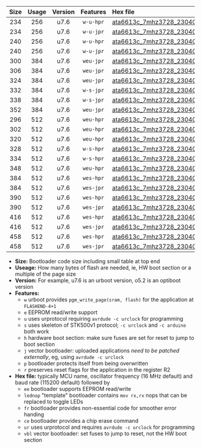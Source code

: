 |Size|Usage|Version|Features|Hex file|
|:-:|:-:|:-:|:-:|:--|
|234|256|u7.6|`w-u-hpr`|[ata6613c_7mhz3728_230400bps_ur.hex](https://raw.githubusercontent.com/stefanrueger/urboot/main//ata6613c_7mhz3728_230400bps_ur.hex)|
|234|256|u7.6|`w-u-jpr`|[ata6613c_7mhz3728_230400bps_ur_vbl.hex](https://raw.githubusercontent.com/stefanrueger/urboot/main//ata6613c_7mhz3728_230400bps_ur_vbl.hex)|
|240|256|u7.6|`w-u-hpr`|[ata6613c_7mhz3728_230400bps_lednop_ur.hex](https://raw.githubusercontent.com/stefanrueger/urboot/main//ata6613c_7mhz3728_230400bps_lednop_ur.hex)|
|240|256|u7.6|`w-u-jpr`|[ata6613c_7mhz3728_230400bps_lednop_ur_vbl.hex](https://raw.githubusercontent.com/stefanrueger/urboot/main//ata6613c_7mhz3728_230400bps_lednop_ur_vbl.hex)|
|300|384|u7.6|`weu-jpr`|[ata6613c_7mhz3728_230400bps_ee_ur_vbl.hex](https://raw.githubusercontent.com/stefanrueger/urboot/main//ata6613c_7mhz3728_230400bps_ee_ur_vbl.hex)|
|306|384|u7.6|`weu-jpr`|[ata6613c_7mhz3728_230400bps_ee_lednop_ur_vbl.hex](https://raw.githubusercontent.com/stefanrueger/urboot/main//ata6613c_7mhz3728_230400bps_ee_lednop_ur_vbl.hex)|
|324|384|u7.6|`weu-jpr`|[ata6613c_7mhz3728_230400bps_ee_lednop_fr_ur_vbl.hex](https://raw.githubusercontent.com/stefanrueger/urboot/main//ata6613c_7mhz3728_230400bps_ee_lednop_fr_ur_vbl.hex)|
|332|384|u7.6|`w-s-jpr`|[ata6613c_7mhz3728_230400bps_vbl.hex](https://raw.githubusercontent.com/stefanrueger/urboot/main//ata6613c_7mhz3728_230400bps_vbl.hex)|
|338|384|u7.6|`w-s-jpr`|[ata6613c_7mhz3728_230400bps_lednop_vbl.hex](https://raw.githubusercontent.com/stefanrueger/urboot/main//ata6613c_7mhz3728_230400bps_lednop_vbl.hex)|
|352|384|u7.6|`weu-jpr`|[ata6613c_7mhz3728_230400bps_ee_lednop_fr_ce_ur_vbl.hex](https://raw.githubusercontent.com/stefanrueger/urboot/main//ata6613c_7mhz3728_230400bps_ee_lednop_fr_ce_ur_vbl.hex)|
|296|512|u7.6|`weu-hpr`|[ata6613c_7mhz3728_230400bps_ee_ur.hex](https://raw.githubusercontent.com/stefanrueger/urboot/main//ata6613c_7mhz3728_230400bps_ee_ur.hex)|
|302|512|u7.6|`weu-hpr`|[ata6613c_7mhz3728_230400bps_ee_lednop_ur.hex](https://raw.githubusercontent.com/stefanrueger/urboot/main//ata6613c_7mhz3728_230400bps_ee_lednop_ur.hex)|
|320|512|u7.6|`weu-hpr`|[ata6613c_7mhz3728_230400bps_ee_lednop_fr_ur.hex](https://raw.githubusercontent.com/stefanrueger/urboot/main//ata6613c_7mhz3728_230400bps_ee_lednop_fr_ur.hex)|
|328|512|u7.6|`w-s-hpr`|[ata6613c_7mhz3728_230400bps.hex](https://raw.githubusercontent.com/stefanrueger/urboot/main//ata6613c_7mhz3728_230400bps.hex)|
|334|512|u7.6|`w-s-hpr`|[ata6613c_7mhz3728_230400bps_lednop.hex](https://raw.githubusercontent.com/stefanrueger/urboot/main//ata6613c_7mhz3728_230400bps_lednop.hex)|
|348|512|u7.6|`weu-hpr`|[ata6613c_7mhz3728_230400bps_ee_lednop_fr_ce_ur.hex](https://raw.githubusercontent.com/stefanrueger/urboot/main//ata6613c_7mhz3728_230400bps_ee_lednop_fr_ce_ur.hex)|
|384|512|u7.6|`wes-hpr`|[ata6613c_7mhz3728_230400bps_ee.hex](https://raw.githubusercontent.com/stefanrueger/urboot/main//ata6613c_7mhz3728_230400bps_ee.hex)|
|384|512|u7.6|`wes-jpr`|[ata6613c_7mhz3728_230400bps_ee_vbl.hex](https://raw.githubusercontent.com/stefanrueger/urboot/main//ata6613c_7mhz3728_230400bps_ee_vbl.hex)|
|390|512|u7.6|`wes-hpr`|[ata6613c_7mhz3728_230400bps_ee_lednop.hex](https://raw.githubusercontent.com/stefanrueger/urboot/main//ata6613c_7mhz3728_230400bps_ee_lednop.hex)|
|390|512|u7.6|`wes-jpr`|[ata6613c_7mhz3728_230400bps_ee_lednop_vbl.hex](https://raw.githubusercontent.com/stefanrueger/urboot/main//ata6613c_7mhz3728_230400bps_ee_lednop_vbl.hex)|
|416|512|u7.6|`wes-hpr`|[ata6613c_7mhz3728_230400bps_ee_lednop_fr.hex](https://raw.githubusercontent.com/stefanrueger/urboot/main//ata6613c_7mhz3728_230400bps_ee_lednop_fr.hex)|
|416|512|u7.6|`wes-jpr`|[ata6613c_7mhz3728_230400bps_ee_lednop_fr_vbl.hex](https://raw.githubusercontent.com/stefanrueger/urboot/main//ata6613c_7mhz3728_230400bps_ee_lednop_fr_vbl.hex)|
|458|512|u7.6|`wes-hpr`|[ata6613c_7mhz3728_230400bps_ee_lednop_fr_ce.hex](https://raw.githubusercontent.com/stefanrueger/urboot/main//ata6613c_7mhz3728_230400bps_ee_lednop_fr_ce.hex)|
|458|512|u7.6|`wes-jpr`|[ata6613c_7mhz3728_230400bps_ee_lednop_fr_ce_vbl.hex](https://raw.githubusercontent.com/stefanrueger/urboot/main//ata6613c_7mhz3728_230400bps_ee_lednop_fr_ce_vbl.hex)|

- **Size:** Bootloader code size including small table at top end
- **Useage:** How many bytes of flash are needed, ie, HW boot section or a multiple of the page size
- **Version:** For example, u7.6 is an urboot version, o5.2 is an optiboot version
- **Features:**
  + `w` urboot provides `pgm_write_page(sram, flash)` for the application at `FLASHEND-4+1`
  + `e` EEPROM read/write support
  + `u` uses urprotocol requiring `avrdude -c urclock` for programming
  + `s` uses skeleton of STK500v1 protocol; `-c urclock` and `-c arduino` both work
  + `h` hardware boot section: make sure fuses are set for reset to jump to boot section
  + `j` vector bootloader: uploaded applications *need to be patched externally*, eg, using `avrdude -c urclock`
  + `p` bootloader protects itself from being overwritten
  + `r` preserves reset flags for the application in the register R2
- **Hex file:** typically MCU name, oscillator frequency (16 MHz default) and baud rate (115200 default) followed by
  + `ee` bootloader supports EEPROM read/write
  + `lednop` "template" bootloader contains `mov rx,rx` nops that can be replaced to toggle LEDs
  + `fr` bootloader provides non-essential code for smoother error handing
  + `ce` bootloader provides a chip erase command
  + `ur` uses urprotocol and requires `avrdude -c urclock` for programming
  + `vbl` vector bootloader: set fuses to jump to reset, not the HW boot section
